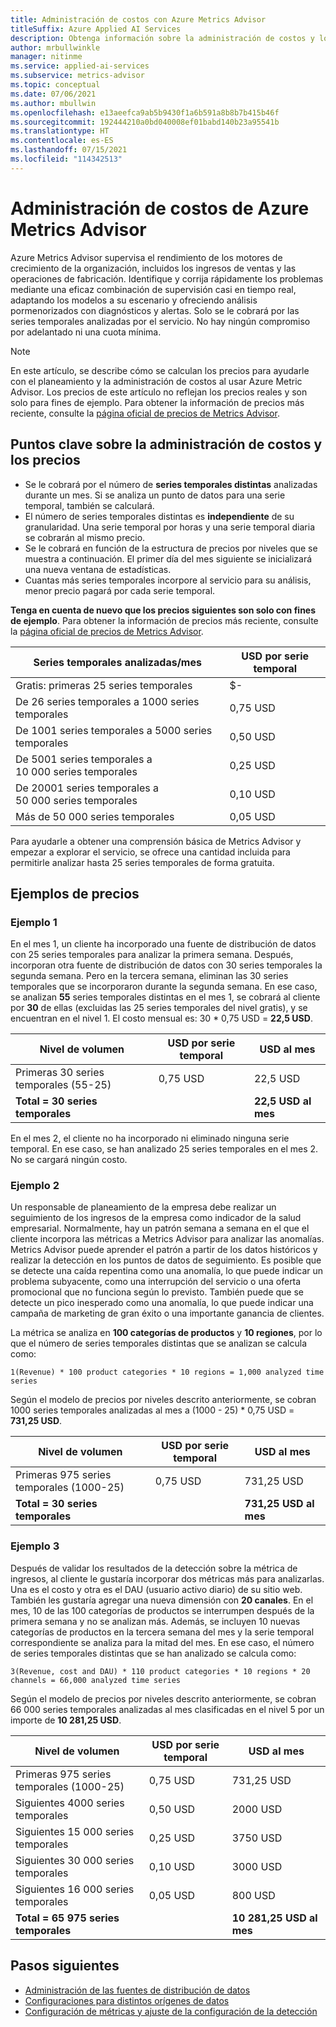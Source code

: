 ```yaml
---
title: Administración de costos con Azure Metrics Advisor
titleSuffix: Azure Applied AI Services
description: Obtenga información sobre la administración de costos y los precios de Azure Metrics Advisor.
author: mrbullwinkle
manager: nitinme
ms.service: applied-ai-services
ms.subservice: metrics-advisor
ms.topic: conceptual
ms.date: 07/06/2021
ms.author: mbullwin
ms.openlocfilehash: e13aeefca9ab5b9430f1a6b591a8b8b7b415b46f
ms.sourcegitcommit: 192444210a0bd040008ef01babd140b23a95541b
ms.translationtype: HT
ms.contentlocale: es-ES
ms.lasthandoff: 07/15/2021
ms.locfileid: "114342513"
---
```

# <a name="azure-metrics-advisor-cost-management"></a>Administración de costos de Azure Metrics Advisor

Azure Metrics Advisor supervisa el rendimiento de los motores de crecimiento de la organización, incluidos los ingresos de ventas y las operaciones de fabricación. Identifique y corrija rápidamente los problemas mediante una eficaz combinación de supervisión casi en tiempo real, adaptando los modelos a su escenario y ofreciendo análisis pormenorizados con diagnósticos y alertas. Solo se le cobrará por las series temporales analizadas por el servicio. No hay ningún compromiso por adelantado ni una cuota mínima.

> [!NOTE]
> En este artículo, se describe cómo se calculan los precios para ayudarle con el planeamiento y la administración de costos al usar Azure Metric Advisor. Los precios de este artículo no reflejan los precios reales y son solo para fines de ejemplo. Para obtener la información de precios más reciente, consulte la [página oficial de precios de Metrics Advisor](https://azure.microsoft.com/pricing/details/metrics-advisor/).  

## <a name="key-points-about-cost-management-and-pricing"></a>Puntos clave sobre la administración de costos y los precios

- Se le cobrará por el número de **series temporales distintas** analizadas durante un mes. Si se analiza un punto de datos para una serie temporal, también se calculará.
- El número de series temporales distintas es **independiente** de su granularidad. Una serie temporal por horas y una serie temporal diaria se cobrarán al mismo precio. 
- Se le cobrará en función de la estructura de precios por niveles que se muestra a continuación. El primer día del mes siguiente se inicializará una nueva ventana de estadísticas.  
- Cuantas más series temporales incorpore al servicio para su análisis, menor precio pagará por cada serie temporal. 

**Tenga en cuenta de nuevo que los precios siguientes son solo con fines de ejemplo**. Para obtener la información de precios más reciente, consulte la [página oficial de precios de Metrics Advisor](https://azure.microsoft.com/pricing/details/metrics-advisor/).

| Series temporales analizadas/mes| USD por serie temporal |
|--------|-----|
| Gratis: primeras 25 series temporales | $- |
| De 26 series temporales a 1000 series temporales | 0,75 USD |
| De 1001 series temporales a 5000 series temporales | 0,50 USD |
| De 5001 series temporales a 10 000 series temporales | 0,25 USD|
| De 20001 series temporales a 50 000 series temporales| 0,10 USD|
| Más de 50 000 series temporales | 0,05 USD |


Para ayudarle a obtener una comprensión básica de Metrics Advisor y empezar a explorar el servicio, se ofrece una cantidad incluida para permitirle analizar hasta 25 series temporales de forma gratuita. 

## <a name="pricing-examples"></a>Ejemplos de precios

### <a name="example-1"></a>Ejemplo 1
<!-- introduce statistic window-->

En el mes 1, un cliente ha incorporado una fuente de distribución de datos con 25 series temporales para analizar la primera semana. Después, incorporan otra fuente de distribución de datos con 30 series temporales la segunda semana. Pero en la tercera semana, eliminan las 30 series temporales que se incorporaron durante la segunda semana. En ese caso, se analizan **55** series temporales distintas en el mes 1, se cobrará al cliente por **30** de ellas (excluidas las 25 series temporales del nivel gratis), y se encuentran en el nivel 1. El costo mensual es: 30 * 0,75 USD = **22,5 USD**. 

| Nivel de volumen | USD por serie temporal | USD al mes | 
| ------------| ----------------- | ----------- |
| Primeras 30 series temporales (55-25) | 0,75 USD | 22,5 USD |
| **Total = 30 series temporales** | | **22,5 USD al mes** |

En el mes 2, el cliente no ha incorporado ni eliminado ninguna serie temporal. En ese caso, se han analizado 25 series temporales en el mes 2. No se cargará ningún costo. 

### <a name="example-2"></a>Ejemplo 2
<!-- introduce how time series is calculated-->

Un responsable de planeamiento de la empresa debe realizar un seguimiento de los ingresos de la empresa como indicador de la salud empresarial. Normalmente, hay un patrón semana a semana en el que el cliente incorpora las métricas a Metrics Advisor para analizar las anomalías. Metrics Advisor puede aprender el patrón a partir de los datos históricos y realizar la detección en los puntos de datos de seguimiento. Es posible que se detecte una caída repentina como una anomalía, lo que puede indicar un problema subyacente, como una interrupción del servicio o una oferta promocional que no funciona según lo previsto. También puede que se detecte un pico inesperado como una anomalía, lo que puede indicar una campaña de marketing de gran éxito o una importante ganancia de clientes. 

La métrica se analiza en **100 categorías de productos** y **10 regiones**, por lo que el número de series temporales distintas que se analizan se calcula como: 

```
1(Revenue) * 100 product categories * 10 regions = 1,000 analyzed time series
```

Según el modelo de precios por niveles descrito anteriormente, se cobran 1000 series temporales analizadas al mes a (1000 - 25) * 0,75 USD = **731,25 USD**. 

| Nivel de volumen | USD por serie temporal | USD al mes | 
| ------------| ----------------- | ----------- |
| Primeras 975 series temporales (1000-25) | 0,75 USD | 731,25 USD |
| **Total = 30 series temporales** | | **731,25 USD al mes** |

### <a name="example-3"></a>Ejemplo 3
<!-- introduce cost for multiple metrics and -->

Después de validar los resultados de la detección sobre la métrica de ingresos, al cliente le gustaría incorporar dos métricas más para analizarlas. Una es el costo y otra es el DAU (usuario activo diario) de su sitio web. También les gustaría agregar una nueva dimensión con **20 canales**. En el mes, 10 de las 100 categorías de productos se interrumpen después de la primera semana y no se analizan más. Además, se incluyen 10 nuevas categorías de productos en la tercera semana del mes y la serie temporal correspondiente se analiza para la mitad del mes. En ese caso, el número de series temporales distintas que se han analizado se calcula como: 

```    
3(Revenue, cost and DAU) * 110 product categories * 10 regions * 20 channels = 66,000 analyzed time series
```

Según el modelo de precios por niveles descrito anteriormente, se cobran 66 000 series temporales analizadas al mes clasificadas en el nivel 5 por un importe de **10 281,25 USD**. 

| Nivel de volumen | USD por serie temporal | USD al mes | 
| ------------| ----------------- | ----------- |
| Primeras 975 series temporales (1000-25) | 0,75 USD | 731,25 USD |
| Siguientes 4000 series temporales | 0,50 USD | 2000 USD |
| Siguientes 15 000 series temporales | 0,25 USD | 3750 USD |
| Siguientes 30 000 series temporales | 0,10 USD | 3000 USD |
| Siguientes 16 000 series temporales | 0,05 USD | 800 USD |
| **Total = 65 975 series temporales** | | **10 281,25 USD al mes** |

## <a name="next-steps"></a>Pasos siguientes

- [Administración de las fuentes de distribución de datos](how-tos/manage-data-feeds.md)
- [Configuraciones para distintos orígenes de datos](data-feeds-from-different-sources.md)
- [Configuración de métricas y ajuste de la configuración de la detección](how-tos/configure-metrics.md)


